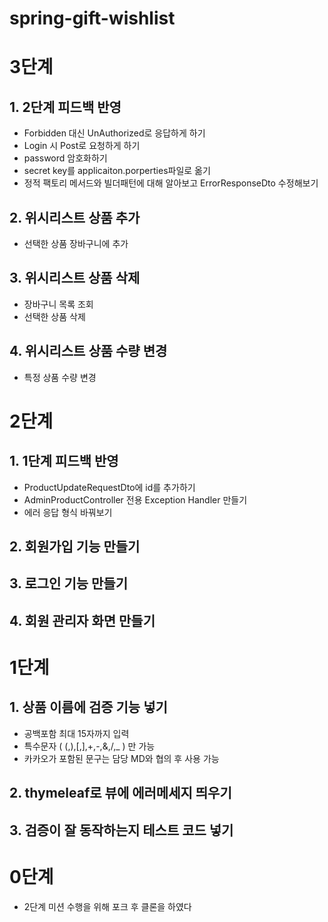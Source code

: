 # spring-gift-wishlist

# 3단계

## 1. 2단계 피드백 반영
- Forbidden 대신 UnAuthorized로 응답하게 하기
- Login 시 Post로 요청하게 하기
- password 암호화하기
- secret key를 applicaiton.porperties파일로 옮기
- 정적 팩토리 메서드와 빌더패턴에 대해 알아보고 ErrorResponseDto 수정해보기

## 2. 위시리스트 상품 추가
- 선택한 상품 장바구니에 추가

## 3. 위시리스트 상품 삭제
- 장바구니 목록 조회
- 선택한 상품 삭제

## 4. 위시리스트 상품 수량 변경
- 특정 상품 수량 변경

# 2단계

## 1. 1단계 피드백 반영
- ProductUpdateRequestDto에 id를 추가하기
- AdminProductController 전용 Exception Handler 만들기
- 에러 응답 형식 바꿔보기
## 2. 회원가입 기능 만들기
## 3. 로그인 기능 만들기
## 4. 회원 관리자 화면 만들기
# 1단계

## 1. 상품 이름에 검증 기능 넣기
- 공백포함 최대 15자까지 입력
- 특수문자 (  (,),[,],+,-,&,/,_ ) 만 가능
- 카카오가 포함된 문구는 담당 MD와 협의 후 사용 가능
## 2. thymeleaf로 뷰에 에러메세지 띄우기
## 3. 검증이 잘 동작하는지 테스트 코드 넣기

# 0단계
- 2단계 미션 수행을 위해 포크 후 클론을 하였다